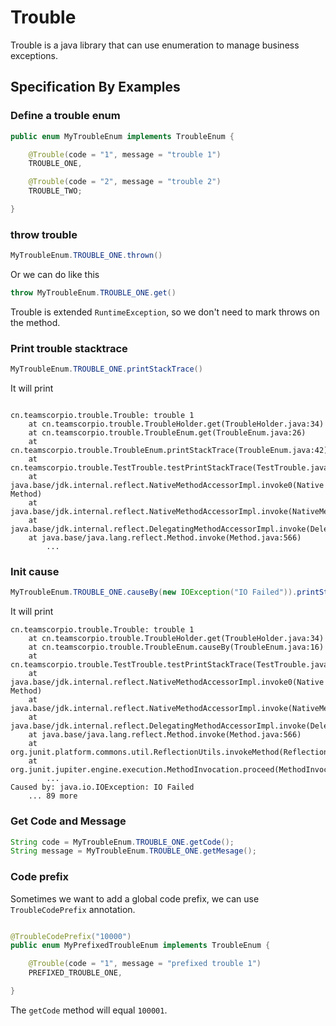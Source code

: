 # Trouble
Trouble is a java library that can use enumeration to manage business exceptions.

## Specification By Examples

### Define a trouble enum
```java
public enum MyTroubleEnum implements TroubleEnum {

    @Trouble(code = "1", message = "trouble 1")
    TROUBLE_ONE,

    @Trouble(code = "2", message = "trouble 2")
    TROUBLE_TWO;

}
```

### throw trouble
```java
MyTroubleEnum.TROUBLE_ONE.thrown()
``` 
Or we can do like this
```java
throw MyTroubleEnum.TROUBLE_ONE.get()
```

Trouble is extended `RuntimeException`, so we don't need to mark throws on the method. 

### Print trouble stacktrace
```java
MyTroubleEnum.TROUBLE_ONE.printStackTrace()
```
It will print 
```

cn.teamscorpio.trouble.Trouble: trouble 1
	at cn.teamscorpio.trouble.TroubleHolder.get(TroubleHolder.java:34)
	at cn.teamscorpio.trouble.TroubleEnum.get(TroubleEnum.java:26)
	at cn.teamscorpio.trouble.TroubleEnum.printStackTrace(TroubleEnum.java:42)
	at cn.teamscorpio.trouble.TestTrouble.testPrintStackTrace(TestTrouble.java:42)
	at java.base/jdk.internal.reflect.NativeMethodAccessorImpl.invoke0(Native Method)
	at java.base/jdk.internal.reflect.NativeMethodAccessorImpl.invoke(NativeMethodAccessorImpl.java:62)
	at java.base/jdk.internal.reflect.DelegatingMethodAccessorImpl.invoke(DelegatingMethodAccessorImpl.java:43)
	at java.base/java.lang.reflect.Method.invoke(Method.java:566)
        ...
```

### Init cause
```java
MyTroubleEnum.TROUBLE_ONE.causeBy(new IOException("IO Failed")).printStackTrace()
```
It will print

```
cn.teamscorpio.trouble.Trouble: trouble 1
	at cn.teamscorpio.trouble.TroubleHolder.get(TroubleHolder.java:34)
	at cn.teamscorpio.trouble.TroubleEnum.causeBy(TroubleEnum.java:16)
	at cn.teamscorpio.trouble.TestTrouble.testPrintStackTrace(TestTrouble.java:42)
	at java.base/jdk.internal.reflect.NativeMethodAccessorImpl.invoke0(Native Method)
	at java.base/jdk.internal.reflect.NativeMethodAccessorImpl.invoke(NativeMethodAccessorImpl.java:62)
	at java.base/jdk.internal.reflect.DelegatingMethodAccessorImpl.invoke(DelegatingMethodAccessorImpl.java:43)
	at java.base/java.lang.reflect.Method.invoke(Method.java:566)
	at org.junit.platform.commons.util.ReflectionUtils.invokeMethod(ReflectionUtils.java:686)
	at org.junit.jupiter.engine.execution.MethodInvocation.proceed(MethodInvocation.java:60)
        ...
Caused by: java.io.IOException: IO Failed
	... 89 more
```

### Get Code and Message
```java
String code = MyTroubleEnum.TROUBLE_ONE.getCode();
String message = MyTroubleEnum.TROUBLE_ONE.getMesage();
```

### Code prefix
Sometimes we want to add a global code prefix, we can use `TroubleCodePrefix` annotation.
```java

@TroubleCodePrefix("10000")
public enum MyPrefixedTroubleEnum implements TroubleEnum {

    @Trouble(code = "1", message = "prefixed trouble 1")
    PREFIXED_TROUBLE_ONE,

}
```
The `getCode` method will equal `100001`.




